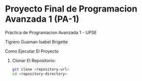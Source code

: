 # Proyecto Final de Programacion Avanzada 1 (PA-1) 
Práctica de Programacion Avanzada 1 - UPSE


Tigrero Guaman Isabel Brigette

Como Ejecutar El Proyecto
1. Clonar El Repositorio:
    ```bash
    git clone <repository-url>
    cd <repository-directory>
    ```